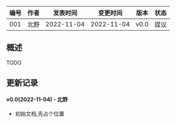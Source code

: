 | 编号 | 作者 | 发表时间 | 变更时间 | 版本 | 状态 |
| ----- | ----- | ----- | ----- | ----- | ----- |
| 001| 北野 | 2022-11-04 | 2022-11-04 | v0.0 | 提议 |

## 概述

TODO
 
## 更新记录
#### v0.0(2022-11-04) - 北野
* 初始文档,先占个位置